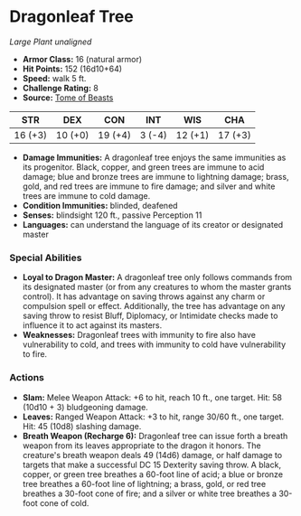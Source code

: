 # Dragonleaf Tree

*Large* *Plant* *unaligned*

- **Armor Class:** 16 (natural armor)
- **Hit Points:** 152 (16d10+64)
- **Speed:** walk 5 ft.
- **Challenge Rating:** 8
- **Source:** [Tome of Beasts](https://koboldpress.com/kpstore/product/tome-of-beasts-for-5th-edition-print/)

| STR | DEX | CON | INT | WIS | CHA |
| --- | --- | --- | --- | --- | --- |
| 16 (+3) | 10 (+0) | 19 (+4) | 3 (-4) | 12 (+1) | 17 (+3) |

- **Damage Immunities:** A dragonleaf tree enjoys the same immunities as its progenitor. Black, copper, and green trees are immune to acid damage; blue and bronze trees are immune to lightning damage; brass, gold, and red trees are immune to fire damage; and silver and white trees are immune to cold damage.
- **Condition Immunities:** blinded, deafened
- **Senses:** blindsight 120 ft., passive Perception 11
- **Languages:** can understand the language of its creator or designated master
### Special Abilities
- **Loyal to Dragon Master:** A dragonleaf tree only follows commands from its designated master (or from any creatures to whom the master grants control). It has advantage on saving throws against any charm or compulsion spell or effect. Additionally, the tree has advantage on any saving throw to resist Bluff, Diplomacy, or Intimidate checks made to influence it to act against its masters.
- **Weaknesses:** Dragonleaf trees with immunity to fire also have vulnerability to cold, and trees with immunity to cold have vulnerability to fire.
### Actions
- **Slam:** Melee Weapon Attack: +6 to hit, reach 10 ft., one target. Hit: 58 (10d10 + 3) bludgeoning damage.
- **Leaves:** Ranged Weapon Attack: +3 to hit, range 30/60 ft., one target. Hit: 45 (10d8) slashing damage.
- **Breath Weapon (Recharge 6):** Dragonleaf tree can issue forth a breath weapon from its leaves appropriate to the dragon it honors. The creature's breath weapon deals 49 (14d6) damage, or half damage to targets that make a successful DC 15 Dexterity saving throw. A black, copper, or green tree breathes a 60-foot line of acid; a blue or bronze tree breathes a 60-foot line of lightning; a brass, gold, or red tree breathes a 30-foot cone of fire; and a silver or white tree breathes a 30-foot cone of cold.
